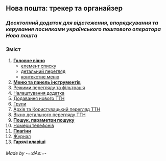 ## Нова пошта: трекер та органайзер
### _Десктопний додаток для відстеження, впорядкування та керування посилками українського поштового оператора Нова пошта_

### Зміст
1. **[Головне вікно](main.md)**
   - [елемент списку](main.md?element)
   - [детальний перегляд](main.md?detail)
   - [контекстне меню](main.md?context)
2. **[Меню та панель інструментів](menu.md)**
3. [Режими перегляду та фільтрація](view_mode.md)
4. [Налаштування додатка](config.md)
5. [Додавання нового ТТН](new.md)
6. [Групи](groups.md)
7. [Архів та Користувацький перегляд ТТН](windows.md)
8. [Вікно детального перегляду ТТН](detail.md)
9. **[Пошук, параметри пошуку](search.md)**
10. [Номери телефонів](phones.md)
11. **[Плагіни](plugins.md)**
12. [Журнал](log.md)
13. **[Гарячі клавіші](hot_keys.md)**

###### _Made by -=:dAs:=-_